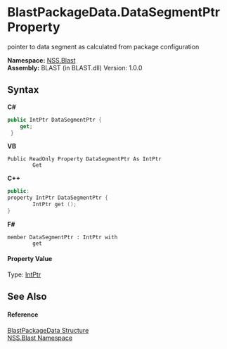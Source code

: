 # BlastPackageData.DataSegmentPtr Property 
 

pointer to data segment as calculated from package configuration

**Namespace:**&nbsp;<a href="88b55311-4a89-0894-e27a-e157e443c7f7.md">NSS.Blast</a><br />**Assembly:**&nbsp;BLAST (in BLAST.dll) Version: 1.0.0

## Syntax

**C#**<br />
``` C#
public IntPtr DataSegmentPtr {
	get;
 }
```

**VB**<br />
``` VB
Public ReadOnly Property DataSegmentPtr As IntPtr
		Get
```

**C++**<br />
``` C++
public:
property IntPtr DataSegmentPtr {
		IntPtr get ();
}
```

**F#**<br />
``` F#
member DataSegmentPtr : IntPtr with 
		get

```


#### Property Value
Type: <a href="https://docs.microsoft.com/dotnet/api/system.intptr" target="_blank" rel="noopener noreferrer">IntPtr</a>

## See Also


#### Reference
<a href="08d36c75-b5dc-8eaf-5936-daa952653fa2.md">BlastPackageData Structure</a><br /><a href="88b55311-4a89-0894-e27a-e157e443c7f7.md">NSS.Blast Namespace</a><br />